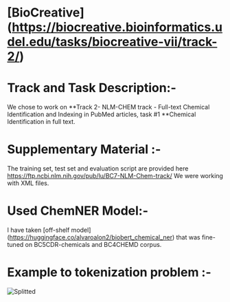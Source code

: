 # [BioCreative] (https://biocreative.bioinformatics.udel.edu/tasks/biocreative-vii/track-2/)

# Track and Task Description:-
We chose to work on  **Track 2- NLM-CHEM track - Full-text Chemical Identification and Indexing in PubMed articles, task #1 **Chemical Identification in full text.

# Supplementary Material :- 

The training set, test set and evaluation script are provided here https://ftp.ncbi.nlm.nih.gov/pub/lu/BC7-NLM-Chem-track/ 
We were working with XML files. 

# Used ChemNER Model:-
I have taken [off-shelf model] (https://huggingface.co/alvaroalon2/biobert_chemical_ner) that was fine-tuned on BC5CDR-chemicals and BC4CHEMD corpus.

# Example to tokenization problem :-


![Splitted](https://github.com/GhadeerMobasher/BioCreative/blob/master/image_2021_08_18T08_35_16_742Z.png)
